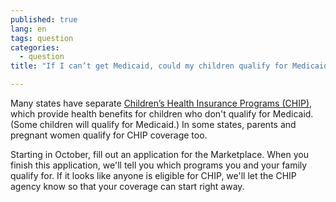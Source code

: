 ```yaml
---
published: true
lang: en
tags: question
categories:
  - question
title: "If I can’t get Medicaid, could my children qualify for Medicaid or CHIP?"

---
```


Many states have separate [Children’s Health Insurance Programs (CHIP)](/are-my-children-eligible-for-chip), which provide health benefits for children who don't qualify for Medicaid. (Some children will qualify for Medicaid.) In some states, parents and pregnant women qualify for CHIP coverage too.  

Starting in October, fill out an application for the Marketplace. When you finish this application, we'll tell you which programs you and your family qualify for. If it looks like anyone is eligible for CHIP, we'll let the CHIP agency know so that your coverage can start right away.
